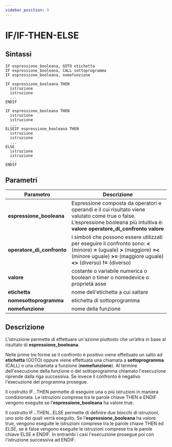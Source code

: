 ```yaml
---
sidebar_position: 9
---
```


# IF/IF-THEN-ELSE

## Sintassi

  ```
IF espressione_booleana, GOTO etichetta
IF espressione_booleana, CALL sottoprogramma
IF espressione_booleana, nomefunzione

IF espressione_booleana THEN
    istruzione
    istruzione
    ...
ENDIF

IF espressione_booleana THEN
    istruzione
    istruzione
    ...
ELSEIF espressione_booleana THEN
    istruzione
    istruzione
    ...
ELSE
    istruzione
    istruzione
    ...
ENDIF
  ```

## Parametri
|Parametro                    | Descrizione                                                                                           |                
|-----------------------------|-------------------------------------------------------------------------------------------------------|
| **espressione_booleana**    | Espressione composta da operatori e operandi e il cui risultato viene valutato come true o false. L’espressione booleana più intuitiva è: **valore operatore_di_confronto valore**                                                                                              |         
| **operatore_di_confronto**  | i simboli che possono essere utilizzati per eseguire il confronto sono: **\<** (minore) **=** (uguale) **>** (maggiore) **=\<** (minore uguale) **>=** (maggiore uguale) **\<>** (diverso) **!=** (diverso)                                                                   |        
| **valore**                  | costante o variabile numerica o boolean o timer o nomedevice o proprietà asse                         |     
| **etichetta**               | nome dell'etichetta a cui saltare                                                                     | 
| **nomesottoprogramma**      | etichetta di sottoprogramma                                                                           |
| **nomefunzione**            | nome della funzione                                                                                   |    

## Descrizione
L'istruzione permette di effettuare un'azione piuttosto che un’altra in base al risultato di **espressione_booleana**.

Nelle prime tre forme se il confronto è positivo viene effettuato un salto ad **etichetta** (GOTO) oppure viene effettuata una chiamata a **sottoprogramma** (CALL) o una chiamata a funzione (**nomefunzione**). Al termine dell'esecuzione della funzione o del sottoprogramma chiamato l'esecuzione riprende dalla riga successiva. Se invece il confronto è negativo l'esecuzione del programma prosegue. 

Il costrutto IF...THEN permette di eseguire una o più istruzioni in maniera condizionata. Le istruzioni comprese tra le parole chiave THEN e ENDIF vengono eseguite se l’**espressione_booleana** ha valore true.

Il costrutto IF...THEN...ELSE permette di definire due blocchi di istruzioni, uno solo dei quali verrà eseguito. Se l’**espressione_booleana** ha valore true, vengono eseguite le istruzioni comprese tra le parole chiave THEN ed ELSE, se è false vengono eseguite le istruzioni comprese tra le parole chiave ELSE e ENDIF. In entrambi i casi l'esecuzione prosegue poi con l'istruzione successiva ad ENDIF.